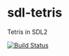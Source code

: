 # sdl-tetris
Tetris in SDL2

[![Build Status](https://travis-ci.org/Decesso/sdl-tetris.svg?branch=master)](https://travis-ci.org/Decesso/sdl-tetris)
